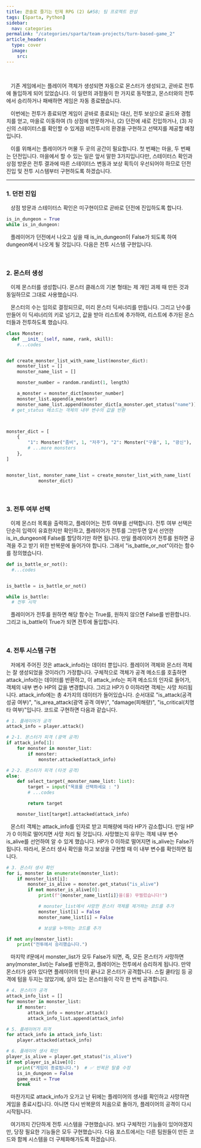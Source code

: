 ```yaml
---
title: 콘솔로 즐기는 턴제 RPG (2) &#58; 팀 프로젝트 완성
tags: [Sparta, Python]
sidebar:
  nav: categories
permalink: "/categories/sparta/team-projects/turn-based-game_2"
article_header:
  type: cover
  image:
    src:
---
```


<!-- more -->

<br/>

&nbsp;&nbsp; 기존 게임에서는 플레이어 객체가 생성되면 자동으로 몬스터가 생성되고, 곧바로 전투에 돌입하게 되어 있었습니다. 이 일련의 과정들이 한 가지로 동작했고, 몬스터와의 전투에서 승리하거나 패배하면 게임은 자동 종료됐습니다.

&nbsp;&nbsp; 이번에는 전투가 종료되면 게임이 곧바로 종료되는 대신, 전투 보상으로 골드와 경험치를 얻고, 마을로 이동하여 (1) 상점에 방문하거나, (2) 던전에 새로 진입하거나, (3) 자신의 스테이터스를 확인할 수 있게끔 비전투시의 환경을 구현하고 선택지를 제공할 예정입니다.

&nbsp;&nbsp; 이를 위해서는 플레이어가 머물 두 곳의 공간이 필요합니다. 첫 번째는 마을, 두 번째는 던전입니다. 마을에서 할 수 있는 일은 앞서 말한 3가지입니다만, 스테이터스 확인과 상점 방문은 전투 결과에 따른 스테이터스 변동과 보상 획득이 우선되어야 하므로 던전 진입 및 전투 시스템부터 구현하도록 하겠습니다.

---

### 1. 던전 진입

&nbsp;&nbsp; 상점 방문과 스테이터스 확인은 미구현이므로 곧바로 던전에 진입하도록 합니다.

```python
is_in_dungeon = True
while is_in_dungeon:

```

&nbsp;&nbsp; 플레이어가 던전에서 나오고 싶을 때 is_in_dungeon이 False가 되도록 하여 dungeon에서 나오게 될 것입니다. 다음은 전투 시스템 구현입니다.

<br/>

### 2. 몬스터 생성

&nbsp;&nbsp; 이제 몬스터를 생성합니다. 몬스터 클래스의 기본 형태는 제 개인 과제 때 만든 것과 동일하므로 그대로 사용했습니다.

&nbsp;&nbsp; 몬스터의 수는 임의로 결정되므로, 미리 몬스터 딕셔너리를 만듭니다. 그리고 난수를 만들어 이 딕셔너리의 키로 넘기고, 값을 받아 리스트에 추가하여, 리스트에 추가된 몬스터들과 전투하도록 했습니다.

```python
class Monster:
  def __init__(self, name, rank, skill):
    #...codes


def create_monster_list_with_name_list(monster_dict):
    monster_list = []
    monster_name_list = []

    monster_number = random.randint(1, length)

    a_monster = monster_dict[monster_number]
    monster_list.append(a_monster)
    monster_name_list.append(monster_dict[a_monster.get_status("name")])
  # get_status 메소드는 객체의 내부 변수의 값을 반환



monster_dict = [
    {
        "1": Monster("좀비", 1, "저주"), "2": Monster("구울", 1, "광신"), "3": Monster("황혼의 유령", 1, "축복받은 조준"),
        # ...more monsters
    },
]


monster_list, monster_name_list = create_monster_list_with_name_list(
            monster_dict)
```

<br/>

### 3. 전투 여부 선택

&nbsp;&nbsp; 이제 몬스터 목록을 출력하고, 플레이어는 전투 여부를 선택합니다. 전투 여부 선택은 단순히 입력이 유효한지만 확인하고, 플레이어가 전투를 그만두면 앞서 선언한 is_in_dungeon에 False를 할당하기만 하면 됩니다. 만일 플레이어가 전투를 원하면 공격을 주고 받기 위한 반복문에 들어가야 합니다. 그래서 "is_battle_or_not"이라는 함수를 정의했습니다.

```python
def is_battle_or_not():
  #...codes


is_battle = is_battle_or_not()

while is_battle:
  # 전투 시작

```

&nbsp;&nbsp; 플레이어가 전투를 원하면 해당 함수는 True를, 원하지 않으면 False를 반환합니다. 그리고 is_battle이 True가 되면 전투에 돌입합니다.

<br/>

### 4. 전투 시스템 구현

&nbsp;&nbsp; 저에게 주어진 것은 attack_info라는 데이터 뿐입니다. 플레이어 객체와 몬스터 객체는 잘 생성되었을 것이라(?) 가정합니다. 구체적으로 객체가 공격 메소드를 호출하면 attack_info라는 데이터를 반환하고, 이 attack_info는 피격 메소드의 인자로 들어가, 객체의 내부 변수 HP의 값을 변경합니다. 그리고 HP가 0 이하라면 객체는 사망 처리됩니다. attack_info에는 총 4가지의 데이터가 들어있습니다. 순서대로 "is_attack(공격 성공 여부)", "is_area_attack(광역 공격 여부)", "damage(피해량)", "is_critical(치명타 여부)"입니다. 코드로 구현하면 다음과 같습니다.

```python
# 1. 플레이어가 공격
attack_info = player.attack()

# 2-1. 몬스터가 피격 (광역 공격)
if attack_info[1]:
    for monster in monster_list:
        if monster:
            monster.attacked(attack_info)

# 2-2. 몬스터가 피격 (타겟 공격)
else:
    def select_target(_monster_name_list: list):
        target = input("목표를 선택하세요 : ")
        # ...codes

        return target

    monster_list[target].attacked(attack_info)
```

&nbsp;&nbsp; 몬스터 객체는 attack_info를 인자로 받고 피해량에 따라 HP가 감소합니다. 만일 HP가 0 이하로 떨어지면 사망 처리 될 것입니다. 사망했는지 유무는 객체 내부 변수 is_alive를 선언하여 알 수 있게 했습니다. HP가 0 이하로 떨어지면 is_alive는 False가 됩니다. 따라서, 몬스터 생사 확인을 하고 보상을 구현할 때 이 내부 변수를 확인하면 됩니다.

```python
# 3. 몬스터 생사 확인
for i, monster in enumerate(monster_list):
    if monster_list[i]:
        monster_is_alive = monster.get_status("is_alive")
        if not monster_is_alive[0]:
            print(f"{monster_name_list[i]}을(를) 무찔렀습니다!")

            # monster_list에서 사망한 몬스터 객체를 제거하는 코드를 추가
            monster_list[i] = False
            monster_name_list[i] = False

            # 보상을 누적하는 코드를 추가

if not any(monster_list):
    print("전투에서 승리했습니다.")
```

&nbsp;&nbsp; 마지막 if문에서 monster_list가 모두 False가 되면, 즉, 모든 몬스터가 사망하면 any(monster_list)는 False를 반환하고, 플레이어는 전투에서 승리하게 됩니다. 만약 몬스터가 살아 있다면 플레이어의 턴이 끝나고 몬스터가 공격합니다. 스킬 쿨타임 등 공격에 텀을 두지는 않았기에, 살아 있는 몬스터들이 각각 한 번씩 공격합니다.

```python
# 4. 몬스터가 공격
attack_info_list = []
for monster in monster_list:
    if monster:
        attack_info = monster.attack()
        attack_info_list.append(attack_info)

# 5. 플레이어가 피격
for attack_info in attack_info_list:
    player.attacked(attack_info)

# 6. 플레이어 생사 확인
player_is_alive = player.get_status("is_alive")
if not player_is_alive[0]:
    print("게임이 종료됩니다.")  # ✅ 반복문 탈출 수정
    is_in_dungeon = False
    game_exit = True
    break
```

&nbsp;&nbsp; 마찬가지로 attack_info가 오가고 난 뒤에는 플레이어의 생사를 확인하고 사망하면 게임을 종료시킵니다. 아니면 다시 반복문의 처음으로 돌아가, 플레이어의 공격이 다시 시작됩니다.

&nbsp;&nbsp; 여기까지 간단하게 전투 시스템을 구현했습니다. 보다 구체적인 기능들이 있어야겠지만, 당장 필요한 기능들은 모두 구현했습니다. 다음 포스트에서는 다른 팀원들이 만든 코드와 함께 시스템을 더 구체화해가도록 하겠습니다.
